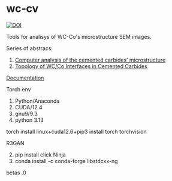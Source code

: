 wc-cv
=====
[![DOI](https://zenodo.org/badge/423016150.svg)](https://zenodo.org/badge/latestdoi/423016150)

Tools for analisys of WC-Co's microstructure SEM images. 

Series of abstracs:

1) [Computer analysis of the cemented carbides’ microstructure](https://lettersonmaterials.com/en/Readers/Article.aspx?aid=41463)
2) [Topology of WC/Co Interfaces in Cemented Carbides](https://doi.org/10.3390/ma16165560) 

 [Documentation](https://dkagramanyan.github.io/wc_cv/)


Torch env
1) Python/Anaconda
2) CUDA/12.4
3) gnu9/9.3
4) python 3.13

torch install
linux+cuda12.6+pip3 install torch torchvision

R3GAN

2) pip install click Ninja 
3) conda install -c conda-forge libstdcxx-ng

betas .0
